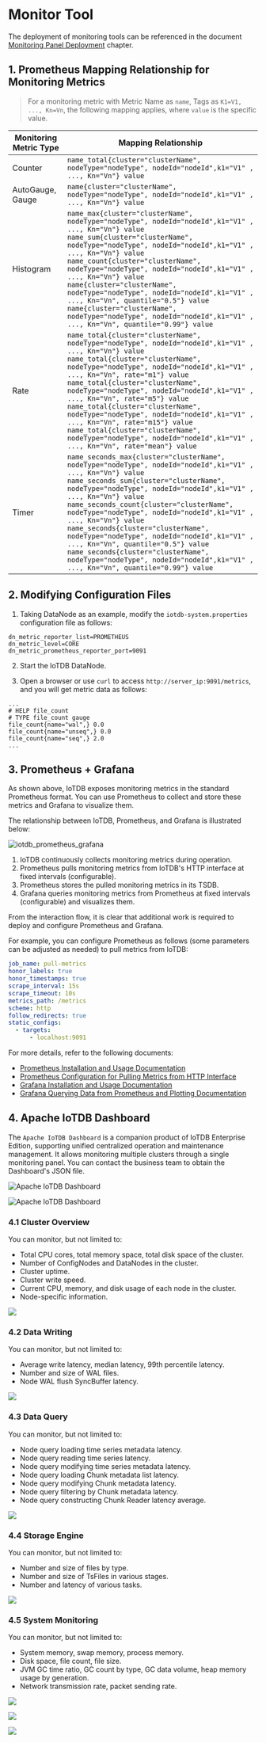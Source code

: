 <!--

    Licensed to the Apache Software Foundation (ASF) under one
    or more contributor license agreements.  See the NOTICE file
    distributed with this work for additional information
    regarding copyright ownership.  The ASF licenses this file
    to you under the Apache License, Version 2.0 (the
    "License"); you may not use this file except in compliance
    with the License.  You may obtain a copy of the License at
    
        http://www.apache.org/licenses/LICENSE-2.0
    
    Unless required by applicable law or agreed to in writing,
    software distributed under the License is distributed on an
    "AS IS" BASIS, WITHOUT WARRANTIES OR CONDITIONS OF ANY
    KIND, either express or implied.  See the License for the
    specific language governing permissions and limitations
    under the License.

-->

# Monitor Tool

The deployment of monitoring tools can be referenced in the document [Monitoring Panel Deployment](../Deployment-and-Maintenance/Monitoring-panel-deployment.md) chapter.

## 1. Prometheus Mapping Relationship for Monitoring Metrics

> For a monitoring metric with Metric Name as `name`, Tags as `K1=V1, ..., Kn=Vn`, the following mapping applies, where `value` is the specific value.

| Monitoring Metric Type | Mapping Relationship                                         |
| ---------------------- | ------------------------------------------------------------ |
| Counter                | `name_total{cluster="clusterName", nodeType="nodeType", nodeId="nodeId",k1="V1" , ..., Kn="Vn"} value` |
| AutoGauge, Gauge       | `name{cluster="clusterName", nodeType="nodeType", nodeId="nodeId",k1="V1" , ..., Kn="Vn"} value` |
| Histogram              | `name_max{cluster="clusterName", nodeType="nodeType", nodeId="nodeId",k1="V1" , ..., Kn="Vn"} value` <br> `name_sum{cluster="clusterName", nodeType="nodeType", nodeId="nodeId",k1="V1" , ..., Kn="Vn"} value` <br> `name_count{cluster="clusterName", nodeType="nodeType", nodeId="nodeId",k1="V1" , ..., Kn="Vn"} value` <br> `name{cluster="clusterName", nodeType="nodeType", nodeId="nodeId",k1="V1" , ..., Kn="Vn", quantile="0.5"} value` <br> `name{cluster="clusterName", nodeType="nodeType", nodeId="nodeId",k1="V1" , ..., Kn="Vn", quantile="0.99"} value` |
| Rate                   | `name_total{cluster="clusterName", nodeType="nodeType", nodeId="nodeId",k1="V1" , ..., Kn="Vn"} value` <br> `name_total{cluster="clusterName", nodeType="nodeType", nodeId="nodeId",k1="V1" , ..., Kn="Vn", rate="m1"} value` <br> `name_total{cluster="clusterName", nodeType="nodeType", nodeId="nodeId",k1="V1" , ..., Kn="Vn", rate="m5"} value` <br> `name_total{cluster="clusterName", nodeType="nodeType", nodeId="nodeId",k1="V1" , ..., Kn="Vn", rate="m15"} value` <br> `name_total{cluster="clusterName", nodeType="nodeType", nodeId="nodeId",k1="V1" , ..., Kn="Vn", rate="mean"} value` |
| Timer                  | `name_seconds_max{cluster="clusterName", nodeType="nodeType", nodeId="nodeId",k1="V1" , ..., Kn="Vn"} value` <br> `name_seconds_sum{cluster="clusterName", nodeType="nodeType", nodeId="nodeId",k1="V1" , ..., Kn="Vn"} value` <br> `name_seconds_count{cluster="clusterName", nodeType="nodeType", nodeId="nodeId",k1="V1" , ..., Kn="Vn"} value` <br> `name_seconds{cluster="clusterName", nodeType="nodeType", nodeId="nodeId",k1="V1" , ..., Kn="Vn", quantile="0.5"} value` <br> `name_seconds{cluster="clusterName", nodeType="nodeType", nodeId="nodeId",k1="V1" , ..., Kn="Vn", quantile="0.99"} value` |

## 2. Modifying Configuration Files

1) Taking DataNode as an example, modify the `iotdb-system.properties` configuration file as follows:

```properties
dn_metric_reporter_list=PROMETHEUS
dn_metric_level=CORE
dn_metric_prometheus_reporter_port=9091
```

2) Start the IoTDB DataNode.

3) Open a browser or use `curl` to access `http://server_ip:9091/metrics`, and you will get metric data as follows:

```
...
# HELP file_count
# TYPE file_count gauge
file_count{name="wal",} 0.0
file_count{name="unseq",} 0.0
file_count{name="seq",} 2.0
...
```

## 3. Prometheus + Grafana

As shown above, IoTDB exposes monitoring metrics in the standard Prometheus format. You can use Prometheus to collect and store these metrics and Grafana to visualize them.

The relationship between IoTDB, Prometheus, and Grafana is illustrated below:

![iotdb_prometheus_grafana](/img/UserGuide/System-Tools/Metrics/iotdb_prometheus_grafana.png)

1. IoTDB continuously collects monitoring metrics during operation.
2. Prometheus pulls monitoring metrics from IoTDB's HTTP interface at fixed intervals (configurable).
3. Prometheus stores the pulled monitoring metrics in its TSDB.
4. Grafana queries monitoring metrics from Prometheus at fixed intervals (configurable) and visualizes them.

From the interaction flow, it is clear that additional work is required to deploy and configure Prometheus and Grafana.

For example, you can configure Prometheus as follows (some parameters can be adjusted as needed) to pull metrics from IoTDB:

```yaml
job_name: pull-metrics
honor_labels: true
honor_timestamps: true
scrape_interval: 15s
scrape_timeout: 10s
metrics_path: /metrics
scheme: http
follow_redirects: true
static_configs:
  - targets:
      - localhost:9091
```

For more details, refer to the following documents:

- [Prometheus Installation and Usage Documentation](https://prometheus.io/docs/prometheus/latest/getting_started/)
- [Prometheus Configuration for Pulling Metrics from HTTP Interface](https://prometheus.io/docs/prometheus/latest/configuration/configuration/#scrape_config)
- [Grafana Installation and Usage Documentation](https://grafana.com/docs/grafana/latest/getting-started/getting-started/)
- [Grafana Querying Data from Prometheus and Plotting Documentation](https://prometheus.io/docs/visualization/grafana/#grafana-support-for-prometheus)

## 4. Apache IoTDB Dashboard

The `Apache IoTDB Dashboard` is a companion product of IoTDB Enterprise Edition, supporting unified centralized operation and maintenance management. It allows monitoring multiple clusters through a single monitoring panel. You can contact the business team to obtain the Dashboard's JSON file.

![Apache IoTDB Dashboard](/img/%E7%9B%91%E6%8E%A7%20default%20cluster.png)

![Apache IoTDB Dashboard](/img/%E7%9B%91%E6%8E%A7%20cluster2.png)

### 4.1 Cluster Overview

You can monitor, but not limited to:

- Total CPU cores, total memory space, total disk space of the cluster.
- Number of ConfigNodes and DataNodes in the cluster.
- Cluster uptime.
- Cluster write speed.
- Current CPU, memory, and disk usage of each node in the cluster.
- Node-specific information.

![](/img/%E7%9B%91%E6%8E%A7%20%E6%A6%82%E8%A7%88.png)

### 4.2 Data Writing

You can monitor, but not limited to:

- Average write latency, median latency, 99th percentile latency.
- Number and size of WAL files.
- Node WAL flush SyncBuffer latency.

![](/img/%E7%9B%91%E6%8E%A7%20%E5%86%99%E5%85%A5.png)

### 4.3 Data Query

You can monitor, but not limited to:

- Node query loading time series metadata latency.
- Node query reading time series latency.
- Node query modifying time series metadata latency.
- Node query loading Chunk metadata list latency.
- Node query modifying Chunk metadata latency.
- Node query filtering by Chunk metadata latency.
- Node query constructing Chunk Reader latency average.

![](/img/%E7%9B%91%E6%8E%A7%20%E6%9F%A5%E8%AF%A2.png)

### 4.4 Storage Engine

You can monitor, but not limited to:

- Number and size of files by type.
- Number and size of TsFiles in various stages.
- Number and latency of various tasks.

![](/img/%E7%9B%91%E6%8E%A7%20%E5%AD%98%E5%82%A8%E5%BC%95%E6%93%8E.png)

### 4.5 System Monitoring

You can monitor, but not limited to:

- System memory, swap memory, process memory.
- Disk space, file count, file size.
- JVM GC time ratio, GC count by type, GC data volume, heap memory usage by generation.
- Network transmission rate, packet sending rate.

![](/img/%E7%9B%91%E6%8E%A7%20%E7%B3%BB%E7%BB%9F%20%E5%86%85%E5%AD%98%E4%B8%8E%E7%A1%AC%E7%9B%98.png)

![](/img/%E7%9B%91%E6%8E%A7%20%E7%B3%BB%E7%BB%9Fjvm.png)

![](/img/%E7%9B%91%E6%8E%A7%20%E7%B3%BB%E7%BB%9F%20%E7%BD%91%E7%BB%9C.png)